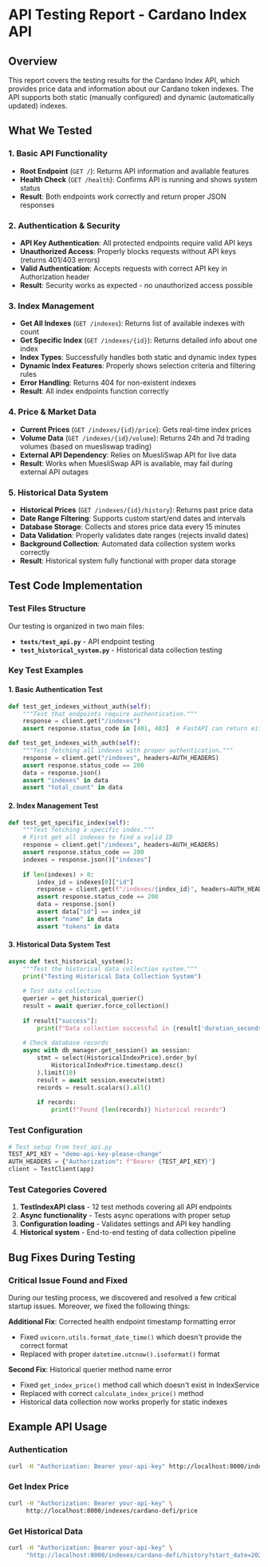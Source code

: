 # API Testing Report - Cardano Index API

## Overview
This report covers the testing results for the Cardano Index API, which provides price data and information about our Cardano token indexes. The API supports both static (manually configured) and dynamic (automatically updated) indexes.

## What We Tested

### 1. Basic API Functionality 
- **Root Endpoint** (`GET /`): Returns API information and available features
- **Health Check** (`GET /health`): Confirms API is running and shows system status
- **Result**: Both endpoints work correctly and return proper JSON responses

### 2. Authentication & Security 
- **API Key Authentication**: All protected endpoints require valid API keys
- **Unauthorized Access**: Properly blocks requests without API keys (returns 401/403 errors)  
- **Valid Authentication**: Accepts requests with correct API key in Authorization header
- **Result**: Security works as expected - no unauthorized access possible

### 3. Index Management 
- **Get All Indexes** (`GET /indexes`): Returns list of available indexes with count
- **Get Specific Index** (`GET /indexes/{id}`): Returns detailed info about one index
- **Index Types**: Successfully handles both static and dynamic index types
- **Dynamic Index Features**: Properly shows selection criteria and filtering rules
- **Error Handling**: Returns 404 for non-existent indexes
- **Result**: All index endpoints function correctly

### 4. Price & Market Data 
- **Current Prices** (`GET /indexes/{id}/price`): Gets real-time index prices
- **Volume Data** (`GET /indexes/{id}/volume`): Returns 24h and 7d trading volumes (based on muesliswap trading)
- **External API Dependency**: Relies on MuesliSwap API for live data
- **Result**: Works when MuesliSwap API is available, may fail during external API outages

### 5. Historical Data System 
- **Historical Prices** (`GET /indexes/{id}/history`): Returns past price data
- **Date Range Filtering**: Supports custom start/end dates and intervals
- **Database Storage**: Collects and stores price data every 15 minutes
- **Data Validation**: Properly validates date ranges (rejects invalid dates)
- **Background Collection**: Automated data collection system works correctly
- **Result**: Historical system fully functional with proper data storage

## Test Code Implementation

### Test Files Structure
Our testing is organized in two main files:
- **`tests/test_api.py`** - API endpoint testing 
- **`test_historical_system.py`** - Historical data collection testing 

### Key Test Examples

#### 1. Basic Authentication Test
```python
def test_get_indexes_without_auth(self):
    """Test that endpoints require authentication."""
    response = client.get("/indexes")
    assert response.status_code in [401, 403]  # FastAPI can return either

def test_get_indexes_with_auth(self):
    """Test fetching all indexes with proper authentication."""
    response = client.get("/indexes", headers=AUTH_HEADERS)
    assert response.status_code == 200
    data = response.json()
    assert "indexes" in data
    assert "total_count" in data
```

#### 2. Index Management Test
```python
def test_get_specific_index(self):
    """Test fetching a specific index."""
    # First get all indexes to find a valid ID
    response = client.get("/indexes", headers=AUTH_HEADERS)
    assert response.status_code == 200
    indexes = response.json()["indexes"]
    
    if len(indexes) > 0:
        index_id = indexes[0]["id"]
        response = client.get(f"/indexes/{index_id}", headers=AUTH_HEADERS)
        assert response.status_code == 200
        data = response.json()
        assert data["id"] == index_id
        assert "name" in data
        assert "tokens" in data
```

#### 3. Historical Data System Test
```python
async def test_historical_system():
    """Test the historical data collection system."""
    print("Testing Historical Data Collection System")
    
    # Test data collection
    querier = get_historical_querier()
    result = await querier.force_collection()
    
    if result["success"]:
        print(f"Data collection successful in {result['duration_seconds']:.2f}s")
    
    # Check database records
    async with db_manager.get_session() as session:
        stmt = select(HistoricalIndexPrice).order_by(
            HistoricalIndexPrice.timestamp.desc()
        ).limit(10)
        result = await session.execute(stmt)
        records = result.scalars().all()
        
        if records:
            print(f"Found {len(records)} historical records")
```

### Test Configuration
```python
# Test setup from test_api.py
TEST_API_KEY = "demo-api-key-please-change"
AUTH_HEADERS = {"Authorization": f"Bearer {TEST_API_KEY}"}
client = TestClient(app)
```

### Test Categories Covered
1. **TestIndexAPI class** - 12 test methods covering all API endpoints
2. **Async functionality** - Tests async operations with proper setup
3. **Configuration loading** - Validates settings and API key handling
4. **Historical system** - End-to-end testing of data collection pipeline

## Bug Fixes During Testing

### Critical Issue Found and Fixed
During our testing process, we discovered and resolved a few critical startup issues. Moreover, we fixed the following things:


**Additional Fix**: Corrected health endpoint timestamp formatting error
- Fixed `uvicorn.utils.format_date_time()` which doesn't provide the correct format
- Replaced with proper `datetime.utcnow().isoformat()` format

**Second Fix**: Historical querier method name error  
- Fixed `get_index_price()` method call which doesn't exist in IndexService
- Replaced with correct `calculate_index_price()` method
- Historical data collection now works properly for static indexes

## Example API Usage

### Authentication
```bash
curl -H "Authorization: Bearer your-api-key" http://localhost:8000/indexes
```

### Get Index Price
```bash
curl -H "Authorization: Bearer your-api-key" \
     http://localhost:8000/indexes/cardano-defi/price
```

### Get Historical Data
```bash
curl -H "Authorization: Bearer your-api-key" \
     "http://localhost:8000/indexes/cardano-defi/history?start_date=2024-01-01&end_date=2024-01-31&interval=1d"
```